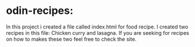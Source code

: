 # odin-recipes:
In this project i created a file called index.html for food recipe. I created two recipes in this file: Chicken curry and lasagna. If you are seeking for recipes on how to makes these two feel free to check the site.